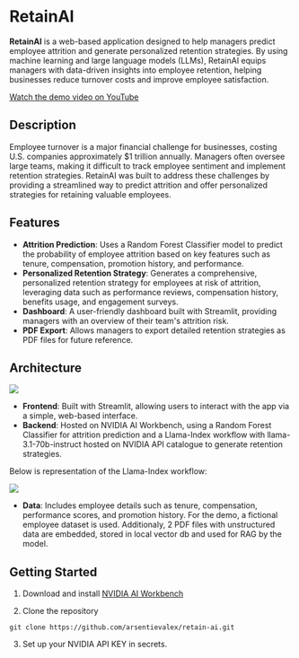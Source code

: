 # RetainAI

**RetainAI** is a web-based application designed to help managers predict employee attrition and generate personalized retention strategies. By using machine learning and large language models (LLMs), RetainAI equips managers with data-driven insights into employee retention, helping businesses reduce turnover costs and improve employee satisfaction.

[Watch the demo video on YouTube](https://youtu.be/yS0RuteEBoI)

## Description
Employee turnover is a major financial challenge for businesses, costing U.S. companies approximately $1 trillion annually. Managers often oversee large teams, making it difficult to track employee sentiment and implement retention strategies. RetainAI was built to address these challenges by providing a streamlined way to predict attrition and offer personalized strategies for retaining valuable employees.

## Features
- **Attrition Prediction**: Uses a Random Forest Classifier model to predict the probability of employee attrition based on key features such as tenure, compensation, promotion history, and performance.
- **Personalized Retention Strategy**: Generates a comprehensive, personalized retention strategy for employees at risk of attrition, leveraging data such as performance reviews, compensation history, benefits usage, and engagement surveys.
- **Dashboard**: A user-friendly dashboard built with Streamlit, providing managers with an overview of their team's attrition risk.
- **PDF Export**: Allows managers to export detailed retention strategies as PDF files for future reference.

## Architecture

<img src="https://i.postimg.cc/mkKDNK7k/retainai-architecture.png"/>

- **Frontend**: Built with Streamlit, allowing users to interact with the app via a simple, web-based interface.
- **Backend**: Hosted on NVIDIA AI Workbench, using a Random Forest Classifier for attrition prediction and a Llama-Index workflow with llama-3.1-70b-instruct hosted on NVIDIA API catalogue to generate retention strategies.

Below is representation of the Llama-Index workflow:

<img src="https://i.postimg.cc/GmF2G7t3/retainai-workflow.png"/>

- **Data**: Includes employee details such as tenure, compensation, performance scores, and promotion history. For the demo, a fictional employee dataset is used. Additionaly, 2 PDF files with unstructured data are embedded, stored in local vector db and used for RAG by the model.

## Getting Started
1. Download and install [NVIDIA AI Workbench](https://www.nvidia.com/en-us/deep-learning-ai/solutions/data-science/workbench/)

2. Clone the repository

``git clone https://github.com/arsentievalex/retain-ai.git``

3. Set up your NVIDIA API KEY in secrets.


